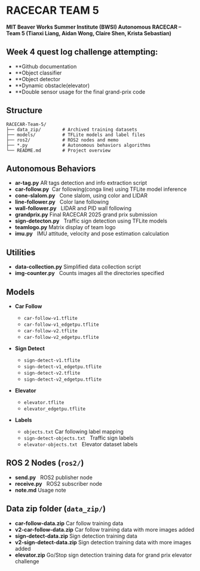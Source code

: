 # RACECAR TEAM 5

**MIT Beaver Works Summer Institute (BWSI) Autonomous RACECAR – Team 5 (Tianxi Liang, Aidan Wong, Claire Shen, Krista Sebastian)**
## Week 4 quest log challenge attempting:
* **Github documentation
* **Object classifier
* **Object detector
* **Dynamic obstacle(elevator)
* **Double sensor usage for the final grand-prix code

## Structure

```
RACECAR-Team-5/
├── data_zip/        # Archived training datasets
├── models/          # TFLite models and label files
├── ros2/            # ROS2 nodes and memo
├── *.py             # Autonomous behaviors algorithms
└── README.md        # Project overview
```

## Autonomous Behaviors

* **ar-tag.py**           AR tags detection and info extraction script
* **car-follow.py**      Car following(conga line) using TFLite model inference
* **cone-slalom.py**      Cone slalom, using color and LIDAR
* **line-follower.py**    Color lane following
* **wall-follower.py**    LIDAR and PID wall following
* **grandprix.py**        Final RACECAR 2025 grand prix submission
* **sign-detecton.py**    Traffic sign detection using TFLite models
* **teamlogo.py**         Matrix display of team logo
* **imu.py**              IMU attitude, velocity and pose estimation calculation

## Utilities

* **data-collection.py**  Simplified data collection script
* **img-counter.py**      Counts images all the directories specified

## Models

* **Car Follow**

  * `car-follow-v1.tflite`
  * `car-follow-v1_edgetpu.tflite`
  * `car-follow-v2.tflite`
  * `car-follow-v2_edgetpu.tflite`

* **Sign Detect**

  * `sign-detect-v1.tflite`
  * `sign-detect-v1_edgetpu.tflite`
  * `sign-detect-v2.tflite`
  * `sign-detect-v2_edgetpu.tflite`

* **Elevator**

  * `elevator.tflite`
  * `elevator_edgetpu.tflite`

* **Labels**

  * `objects.txt`                Car following label mapping
  * `sign-detect-objects.txt`    Traffic sign labels
  * `elevator-objects.txt`       Elevator dataset labels

## ROS 2 Nodes (`ros2/`)

* **send.py**       ROS2 publisher node
* **receive.py**    ROS2 subscriber node
* **note.md**       Usage note 

## Data zip folder (`data_zip/`)

* **car-follow-data.zip**         Car follow training data
* **v2-car-follow-data.zip**      Car follow training data with more images added
* **sign-detect-data.zip**        Sign detection training data
* **v2-sign-detect-data.zip**     Sign detection training data with more images added
* **elevator.zip**                Go/Stop sign detection training data for grand prix elevator challenge 